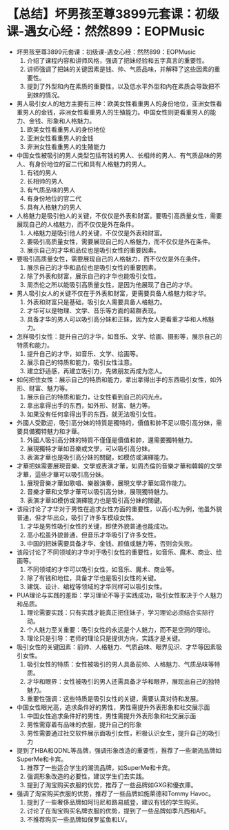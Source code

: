 # 【总结】坏男孩至尊3899元套课：初级课-遇女心经：然然899：EOPMusic

-   坏男孩至尊3899元套课：初级课-遇女心经：然然899：EOPMusic
    1.  介绍了课程内容和讲师风格，强调了把妹经验和五字真言的重要性。
    2.  讲师强调了把妹的关键因素是钱、帅、气质品味，并解释了这些因素的重要性。
    3.  提到了外型和内在素质的重要性，以及低水平外型和内在素质会导致把不到妹的情况。
-   男人吸引女人的地方主要有三种：欧美女性看重男人的身份地位，亚洲女性看重男人的金钱，非洲女性看重男人的生殖能力。中国女性则更看重男人的能力、金钱、形象和人格魅力。
    1.  欧美女性看重男人的身份地位
    2.  亚洲女性看重男人的金钱
    3.  非洲女性看重男人的生殖能力
-   中国女性被吸引的男人类型包括有钱的男人、长相帅的男人、有气质品味的男人、有身份地位的官二代和具有人格魅力的男人。
    1.  有钱的男人
    2.  长相帅的男人
    3.  有气质品味的男人
    4.  有身份地位的官二代
    5.  具有人格魅力的男人
-   人格魅力是吸引他人的关键，不仅仅是外表和财富。要吸引高质量女性，需要展现自己的人格魅力，而不仅仅是外在条件。
    1.  人格魅力是吸引他人的关键，不仅仅是外表和财富。
    2.  要吸引高质量女性，需要展现自己的人格魅力，而不仅仅是外在条件。
    3.  展示自己的才华和品位也是吸引女性的重要因素。
-   要吸引高质量女性，需要展现自己的人格魅力，而不仅仅是外在条件。
    1.  展示自己的才华和品位也是吸引女性的重要因素。
    2.  除了外表和财富，展示自己的才华也能吸引女性。
    3.  周杰伦之所以能吸引高质量女性，是因为他展现了自己的才华。
-   男人吸引女人的关键不仅在于外表和财富，更需要具备人格魅力和才华。
    1.  外表和财富只是基础，吸引女人需要具备人格魅力。
    2.  才华可以是物理、文学、音乐等方面的超群表现。
    3.  具备才华的男人可以吸引高分妹和正妹，因为女人更看重才华和人格魅力。
-   怎样吸引女性：提升自己的才华，如音乐、文学、绘画、摄影等，展示自己的特质和能力。
    1.  提升自己的才华，如音乐、文学、绘画等。
    2.  展示自己的特质和能力，吸引女性注意。
    3.  建立舒适感，再建立吸引力，先做朋友再成为恋人。
-   如何把住女性：展示自己的特质和能力，拿出拿得出手的东西吸引女性，如外形、财富、魅力等。
    1.  展示自己的特质和能力，让女性看到自己的闪光点。
    2.  拿出拿得出手的东西，如外形、财富、魅力等。
    3.  如果没有任何拿得出手的东西，就无法吸引女性。
-   外國人受歡迎，吸引高分妹的特質是獨特的，價值和帥不足以吸引高分妹，需要具備獨特魅力和才華。
    1.  外國人吸引高分妹的特質不僅僅是價值和帥，還需要獨特魅力。
    2.  展現獨特才華如音樂或文學，可以吸引高分妹。
    3.  表演才華也是吸引高分妹的關鍵，如模仿或演繹能力。
-   才華把妹需要展現音樂、文學或表演才華，如周杰倫的音樂才華和韓韓的文學才華，這些才華可以吸引高分妹。
    1.  展現音樂才華如歌唱、樂器演奏，展現文學才華如寫作能力。
    2.  音樂才華和文學才華可以吸引高分妹，展現獨特魅力。
    3.  表演才華如模仿或演繹能力也是吸引高分妹的關鍵。
-   该段讨论了才华对于男性在追求女性方面的重要性，以高小松为例，他虽外貌普通，但才华出众，吸引了许多车模级女性。
    1.  才华是男性吸引女性的关键，即使外貌普通也能成功。
    2.  高小松虽外貌普通，但音乐才华吸引了许多女性。
    3.  中国的把妹需要具备才华、金钱、颜值或魅力等，否则会失败。
-   该段讨论了不同领域的才华对于吸引女性的重要性，如音乐、魔术、商业、绘画等。
    1.  不同领域的才华可以吸引女性，如音乐、魔术、商业等。
    2.  除了有钱和地位，具备才华也是吸引女性的关键。
    3.  建筑、设计、编程等领域的才华同样可以吸引女性。
-   PUA理论与实践的差距：学习理论不等于实践成功，吸引女性取决于个人魅力和品质。
    1.  理论需要实践：只有实践才能真正把住妹子，学习理论必须结合实际行动。
    2.  个人魅力至关重要：吸引女性的永远是个人魅力，而不是空洞的理论。
    3.  理论只是引导：老师的理论只是提供方向，实践才是关键。
-   吸引女性的关键因素：前帅、人格魅力、气质品味、眼界见识、才华等因素吸引女性。
    1.  吸引女性的特质：女性被吸引的男人具备前帅、人格魅力、气质品味等特质。
    2.  才华和眼界：女性被吸引的男人还需具备才华和眼界，展现出自己的独特魅力。
    3.  重要性强调：这些特质是吸引女性的关键，需要认真对待和发展。
-   中国女性眼光高，追求条件好的男性，男性需提升外表形象和社交展示面
    1.  中国女性追求条件好的男性，男性需提升外表形象和社交展示面
    2.  男性需穿着有品味的衣服，提升自己的形象
    3.  男性需要通过社交软件展示面吸引女性，积极认识女生，提升自己的吸引力
-   提到了HBA和QDNL等品牌，强调形象改造的重要性，推荐了一些潮流品牌如SuperMe和卡宾。
    1.  推荐了一些适合学生的潮流品牌，如SuperMe和卡宾。
    2.  强调形象改造的必要性，建议学生们去实践。
    3.  提到了淘宝购买衣服的优势，推荐了一些品牌如GXG和優衣庫。
-   强调了淘宝购买衣服的优势，推荐了一些品牌如施萊德和Tommy Havoc。
    1.  提到了一些奢侈品牌如阿玛尼和路易威登，建议有钱的学生购买。
    2.  讨论了在淘宝购买名牌衣服的优势，提到了一些品牌如季凡西和AF。
    3.  不推荐购买一些品牌如保罗鲨鱼和LV。